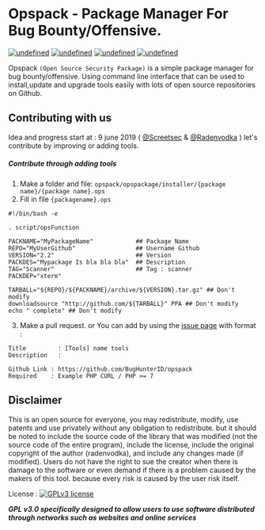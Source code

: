 # Opspack - Package Manager For Bug Bounty/Offensive.

[![undefined](https://img.shields.io/github/release/BugHunterID/opspack.svg)](https://github.com/BugHunterID/opspack/releases/latest)
[![undefined](https://img.shields.io/github/last-commit/BugHunterID/opspack.svg)](https://github.com/BugHunterID/opspack)
[![undefined](https://img.shields.io/github/languages/top/BugHunterID/opspack.svg)](https://github.com/BugHunterID/opspack)
[![undefined](https://img.shields.io/github/commits-since/BugHunterID/opspack/latest.svg)](https://github.com/BugHunterID/opspack/tags)

Opspack `(Open Source Security Package)` is a simple package manager for bug bounty/offensive. Using command line interface that can be used to install,update and upgrade tools easily with lots of open source repositories on Github.


## Contributing with us

Idea and progress start at : 9 june 2019 ( [@Screetsec](https://github.com/Screetsec) & [@Radenvodka](https://github.com/radenvodka) ) let's contribute by improving or adding tools.

##### Contribute through adding tools 

1. Make a folder and file: `opspack/opspackage/installer/{package name}/{package name}.ops`
2. Fill in file `{packagename}.ops`

```
#!/bin/bash -e

. script/opsFunction

PACKNAME="MyPackageName"            ## Package Name
REPO="MyUserGithub"                 ## Username Github
VERSION="2.2"                       ## Version
PACKDES="Mypackage Is bla bla bla"  ## Description
TAG="Scanner"                       ## Tag : scanner
PACKDEP="xterm"

TARBALL="${REPO}/${PACKNAME}/archive/${VERSION}.tar.gz" ## Don't modify
downloadsource "http://github.com/${TARBALL}" PPA ## Don't modify
echo " complete" ## Don't modify
```
3. Make a pull request. or You can add by using the [issue page](https://github.com/BugHunterID/opspack/issues/new) with format : 

```
Title         : [Tools] name tools
Description   : 

Github Link : https://github.com/BugHunterID/opspack
Required    : Example PHP CURL / PHP >= 7

```

## Disclaimer

This is an open source for everyone, you may redistribute, modify, use patents and use privately without any obligation to redistribute. but it should be noted to include the source code of the library that was modified (not the source code of the entire program), include the license, include the original copyright of the author (radenvodka), and include any changes made (if modified). Users do not have the right to sue the creator when there is damage to the software or even demand if there is a problem caused by the makers of this tool. because every risk is caused by the user risk itself.


License : [![GPLv3 license](https://img.shields.io/badge/License-GPLv3-blue.svg)](http://perso.crans.org/besson/LICENSE.html)

***GPL v3.0 specifically designed to allow users to use software distributed through networks such as websites and online services***

